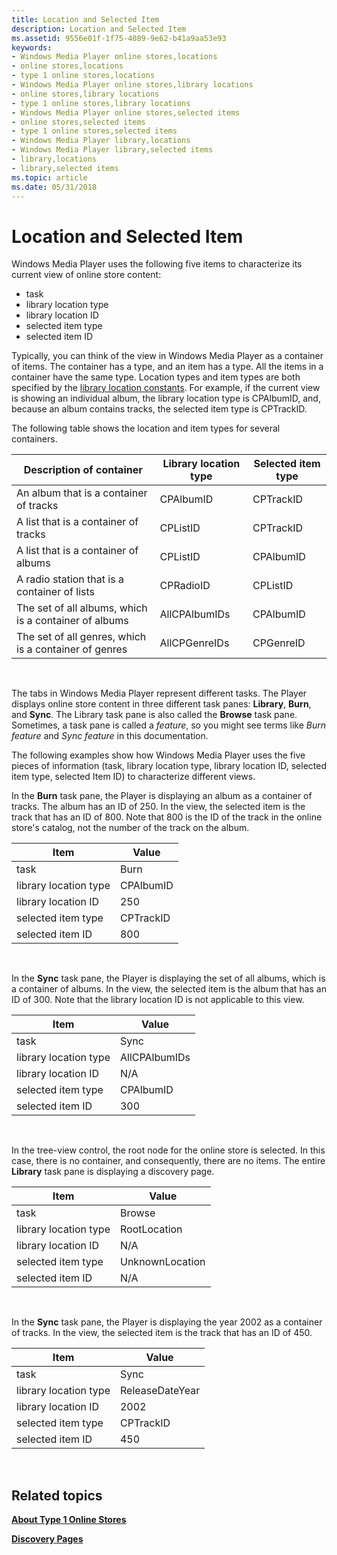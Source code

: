```yaml
---
title: Location and Selected Item
description: Location and Selected Item
ms.assetid: 9556e01f-1f75-4089-9e62-b41a9aa53e93
keywords:
- Windows Media Player online stores,locations
- online stores,locations
- type 1 online stores,locations
- Windows Media Player online stores,library locations
- online stores,library locations
- type 1 online stores,library locations
- Windows Media Player online stores,selected items
- online stores,selected items
- type 1 online stores,selected items
- Windows Media Player library,locations
- Windows Media Player library,selected items
- library,locations
- library,selected items
ms.topic: article
ms.date: 05/31/2018
---
```


# Location and Selected Item

Windows Media Player uses the following five items to characterize its current view of online store content:

-   task
-   library location type
-   library location ID
-   selected item type
-   selected item ID

Typically, you can think of the view in Windows Media Player as a container of items. The container has a type, and an item has a type. All the items in a container have the same type. Location types and item types are both specified by the [library location constants](library-location-constants.md). For example, if the current view is showing an individual album, the library location type is CPAlbumID, and, because an album contains tracks, the selected item type is CPTrackID.

The following table shows the location and item types for several containers.



| Description of container                              | Library location type | Selected item type |
|-------------------------------------------------------|-----------------------|--------------------|
| An album that is a container of tracks                | CPAlbumID             | CPTrackID          |
| A list that is a container of tracks                  | CPListID              | CPTrackID          |
| A list that is a container of albums                  | CPListID              | CPAlbumID          |
| A radio station that is a container of lists          | CPRadioID             | CPListID           |
| The set of all albums, which is a container of albums | AllCPAlbumIDs         | CPAlbumID          |
| The set of all genres, which is a container of genres | AllCPGenreIDs         | CPGenreID          |



 

The tabs in Windows Media Player represent different tasks. The Player displays online store content in three different task panes: **Library**, **Burn**, and **Sync**. The Library task pane is also called the **Browse** task pane. Sometimes, a task pane is called a *feature*, so you might see terms like *Burn feature* and *Sync feature* in this documentation.

The following examples show how Windows Media Player uses the five pieces of information (task, library location type, library location ID, selected item type, selected Item ID) to characterize different views.

In the **Burn** task pane, the Player is displaying an album as a container of tracks. The album has an ID of 250. In the view, the selected item is the track that has an ID of 800. Note that 800 is the ID of the track in the online store's catalog, not the number of the track on the album.



| Item                  | Value     |
|-----------------------|-----------|
| task                  | Burn      |
| library location type | CPAlbumID |
| library location ID   | 250       |
| selected item type    | CPTrackID |
| selected item ID      | 800       |



 

In the **Sync** task pane, the Player is displaying the set of all albums, which is a container of albums. In the view, the selected item is the album that has an ID of 300. Note that the library location ID is not applicable to this view.



| Item                  | Value         |
|-----------------------|---------------|
| task                  | Sync          |
| library location type | AllCPAlbumIDs |
| library location ID   | N/A           |
| selected item type    | CPAlbumID     |
| selected item ID      | 300           |



 

In the tree-view control, the root node for the online store is selected. In this case, there is no container, and consequently, there are no items. The entire **Library** task pane is displaying a discovery page.



| Item                  | Value           |
|-----------------------|-----------------|
| task                  | Browse          |
| library location type | RootLocation    |
| library location ID   | N/A             |
| selected item type    | UnknownLocation |
| selected item ID      | N/A             |



 

In the **Sync** task pane, the Player is displaying the year 2002 as a container of tracks. In the view, the selected item is the track that has an ID of 450.



| Item                  | Value           |
|-----------------------|-----------------|
| task                  | Sync            |
| library location type | ReleaseDateYear |
| library location ID   | 2002            |
| selected item type    | CPTrackID       |
| selected item ID      | 450             |



 

## Related topics

<dl> <dt>

[**About Type 1 Online Stores**](about-type-1-online-stores.md)
</dt> <dt>

[**Discovery Pages**](discovery-pages.md)
</dt> </dl>

 

 





